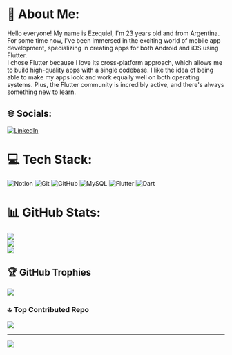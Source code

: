 # 💫 About Me:
Hello everyone! My name is Ezequiel, I'm 23 years old and from Argentina. For some time now, I've been immersed in the exciting world of mobile app development, specializing in creating apps for both Android and iOS using Flutter.<br>I chose Flutter because I love its cross-platform approach, which allows me to build high-quality apps with a single codebase. I like the idea of ​​being able to make my apps look and work equally well on both operating systems. Plus, the Flutter community is incredibly active, and there's always something new to learn.<br>


## 🌐 Socials:
[![LinkedIn](https://img.shields.io/badge/LinkedIn-%230077B5.svg?logo=linkedin&logoColor=white)](https://linkedin.com/in/agustin-fernandez-6a8312329) 

# 💻 Tech Stack:
![Notion](https://img.shields.io/badge/Notion-%23000000.svg?style=for-the-badge&logo=notion&logoColor=white) ![Git](https://img.shields.io/badge/git-%23F05033.svg?style=for-the-badge&logo=git&logoColor=white) ![GitHub](https://img.shields.io/badge/github-%23121011.svg?style=for-the-badge&logo=github&logoColor=white) ![MySQL](https://img.shields.io/badge/mysql-4479A1.svg?style=for-the-badge&logo=mysql&logoColor=white) ![Flutter](https://img.shields.io/badge/Flutter-%2302569B.svg?style=for-the-badge&logo=Flutter&logoColor=white) ![Dart](https://img.shields.io/badge/dart-%230175C2.svg?style=for-the-badge&logo=dart&logoColor=white)
# 📊 GitHub Stats:
![](https://github-readme-stats.vercel.app/api?username=ezedevs&theme=onedark&hide_border=false&include_all_commits=true&count_private=false)<br/>
![](https://nirzak-streak-stats.vercel.app/?user=ezedevs&theme=onedark&hide_border=false)<br/>
![](https://github-readme-stats.vercel.app/api/top-langs/?username=ezedevs&theme=onedark&hide_border=false&include_all_commits=true&count_private=false&layout=compact)

## 🏆 GitHub Trophies
![](https://github-profile-trophy.vercel.app/?username=ezedevs&theme=onedark&no-frame=false&no-bg=false&margin-w=4)

### 🔝 Top Contributed Repo
![](https://github-contributor-stats.vercel.app/api?username=ezedevs&limit=5&theme=dark&combine_all_yearly_contributions=true)

---
[![](https://visitcount.itsvg.in/api?id=ezedevs&icon=0&color=11)](https://visitcount.itsvg.in)

<!-- Proudly created with GPRM ( https://gprm.itsvg.in ) -->
